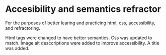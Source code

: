 # Accesibility and semantics refractor
For the purposes of better learing and practicing html, css, accessibility, and refractoring.

Html tags were changed to have better semantics.
Css was updated to match.
Image alt desccriptions were added to improve accessibility.
A title was added.